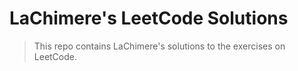# LaChimere's LeetCode Solutions

> This repo contains LaChimere's solutions to the exercises on LeetCode.

